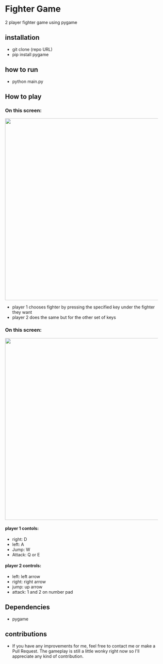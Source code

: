 # Fighter Game

2 player fighter game using pygame 

## installation

- git clone (repo URL)
- pip install pygame

## how to run

 - python main.py

## How to play
### On this screen: 
<img src= "https://github.com/user-attachments/assets/1fc637c6-dc7a-42e4-a3e0-557f7730a45f" width = 600>

- player 1 chooses fighter by pressing the specified key under the fighter they want
- player 2 does the same but for the other set of keys

### On this screen:
<img src= "https://github.com/user-attachments/assets/fad3613d-c981-4916-959c-5d587213ad47" width=600>

#### player 1 contols:
-   right: D
-   left: A
-   Jump: W
-   Attack: Q or E
#### player 2 controls:
-   left: left arrow
-   right: right arrow
-   jump: up arrow
-   attack: 1 and 2 on number pad

## Dependencies
- pygame

## contributions
- If you have any improvements for me, feel free to contact me or make a Pull Request. The gameplay is still a little wonky right now so I'll appreciate any kind of contribution. 
